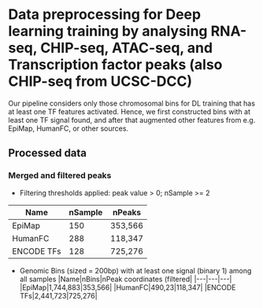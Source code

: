 # Data preprocessing for Deep learning training by analysing RNA-seq, CHIP-seq, ATAC-seq, and Transcription factor peaks (also CHIP-seq from UCSC-DCC)
Our pipeline considers only those chromosomal bins for DL training that has at least one TF features activated. Hence, we first constructed bins with at least one TF signal found, and after that augmented other features from e.g. EpiMap, HumanFC, or other sources.

## Processed data
### Merged and filtered peaks
- Filtering thresholds applied: peak value > 0; nSample >= 2

|Name|nSample|nPeaks|
|---|---|---|
|EpiMap|150|353,566|
|HumanFC|288|118,347|
|ENCODE TFs|128|725,276|

- Genomic Bins (sized = 200bp) with at least one signal (binary 1) among all samples
|Name|nBins|nPeak coordinates (filtered|
|---|---|---|
|EpiMap|1,744,883|353,566|
|HumanFC|490,23|118,347|
|ENCODE TFs|2,441,723|725,276|



